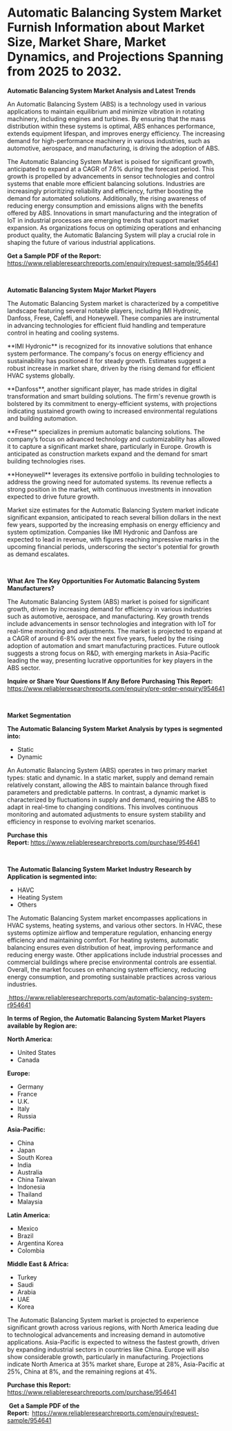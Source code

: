 <p><h1>Automatic Balancing System Market Furnish Information about Market Size, Market Share, Market Dynamics, and Projections Spanning from 2025 to 2032.</h1></p><p><strong>Automatic Balancing System Market Analysis and Latest Trends</strong></p>
<p><p>An Automatic Balancing System (ABS) is a technology used in various applications to maintain equilibrium and minimize vibration in rotating machinery, including engines and turbines. By ensuring that the mass distribution within these systems is optimal, ABS enhances performance, extends equipment lifespan, and improves energy efficiency. The increasing demand for high-performance machinery in various industries, such as automotive, aerospace, and manufacturing, is driving the adoption of ABS.</p><p>The Automatic Balancing System Market is poised for significant growth, anticipated to expand at a CAGR of 7.6% during the forecast period. This growth is propelled by advancements in sensor technologies and control systems that enable more efficient balancing solutions. Industries are increasingly prioritizing reliability and efficiency, further boosting the demand for automated solutions. Additionally, the rising awareness of reducing energy consumption and emissions aligns with the benefits offered by ABS. Innovations in smart manufacturing and the integration of IoT in industrial processes are emerging trends that support market expansion. As organizations focus on optimizing operations and enhancing product quality, the Automatic Balancing System will play a crucial role in shaping the future of various industrial applications.</p></p>
<p><strong>Get a Sample PDF of the Report:&nbsp;</strong> <a href="https://www.reliableresearchreports.com/enquiry/request-sample/954641?utm_campaign=3131&utm_medium=2&utm_source=Github&utm_content=ia&utm_term=18042025&utm_id=automatic-balancing-system">https://www.reliableresearchreports.com/enquiry/request-sample/954641</a></p>
<p>&nbsp;</p>
<p><strong>Automatic Balancing System Major Market Players</strong></p>
<p><p>The Automatic Balancing System market is characterized by a competitive landscape featuring several notable players, including IMI Hydronic, Danfoss, Frese, Caleffi, and Honeywell. These companies are instrumental in advancing technologies for efficient fluid handling and temperature control in heating and cooling systems.</p><p>**IMI Hydronic** is recognized for its innovative solutions that enhance system performance. The company's focus on energy efficiency and sustainability has positioned it for steady growth. Estimates suggest a robust increase in market share, driven by the rising demand for efficient HVAC systems globally.</p><p>**Danfoss**, another significant player, has made strides in digital transformation and smart building solutions. The firm's revenue growth is bolstered by its commitment to energy-efficient systems, with projections indicating sustained growth owing to increased environmental regulations and building automation.</p><p>**Frese** specializes in premium automatic balancing solutions. The company’s focus on advanced technology and customizability has allowed it to capture a significant market share, particularly in Europe. Growth is anticipated as construction markets expand and the demand for smart building technologies rises.</p><p>**Honeywell** leverages its extensive portfolio in building technologies to address the growing need for automated systems. Its revenue reflects a strong position in the market, with continuous investments in innovation expected to drive future growth.</p><p>Market size estimates for the Automatic Balancing System market indicate significant expansion, anticipated to reach several billion dollars in the next few years, supported by the increasing emphasis on energy efficiency and system optimization. Companies like IMI Hydronic and Danfoss are expected to lead in revenue, with figures reaching impressive marks in the upcoming financial periods, underscoring the sector's potential for growth as demand escalates.</p></p>
<p>&nbsp;</p>
<p><strong>What Are The Key Opportunities For Automatic Balancing System Manufacturers?</strong></p>
<p><p>The Automatic Balancing System (ABS) market is poised for significant growth, driven by increasing demand for efficiency in various industries such as automotive, aerospace, and manufacturing. Key growth trends include advancements in sensor technologies and integration with IoT for real-time monitoring and adjustments. The market is projected to expand at a CAGR of around 6-8% over the next five years, fueled by the rising adoption of automation and smart manufacturing practices. Future outlook suggests a strong focus on R&D, with emerging markets in Asia-Pacific leading the way, presenting lucrative opportunities for key players in the ABS sector.</p></p>
<p><strong>Inquire or Share Your Questions If Any Before Purchasing This Report:</strong> <a href="https://www.reliableresearchreports.com/enquiry/pre-order-enquiry/954641?utm_campaign=3131&utm_medium=2&utm_source=Github&utm_content=ia&utm_term=18042025&utm_id=automatic-balancing-system">https://www.reliableresearchreports.com/enquiry/pre-order-enquiry/954641</a></p>
<p>&nbsp;</p>
<p><strong>Market Segmentation</strong></p>
<p><strong>The Automatic Balancing System Market Analysis by types is segmented into:</strong></p>
<p><ul><li>Static</li><li>Dynamic</li></ul></p>
<p><p>An Automatic Balancing System (ABS) operates in two primary market types: static and dynamic. In a static market, supply and demand remain relatively constant, allowing the ABS to maintain balance through fixed parameters and predictable patterns. In contrast, a dynamic market is characterized by fluctuations in supply and demand, requiring the ABS to adapt in real-time to changing conditions. This involves continuous monitoring and automated adjustments to ensure system stability and efficiency in response to evolving market scenarios.</p></p>
<p><strong>Purchase this Report:&nbsp;</strong><a href="https://www.reliableresearchreports.com/purchase/954641?utm_campaign=3131&utm_medium=2&utm_source=Github&utm_content=ia&utm_term=18042025&utm_id=automatic-balancing-system">https://www.reliableresearchreports.com/purchase/954641</a></p>
<p>&nbsp;</p>
<p><strong>The Automatic Balancing System Market Industry Research by Application is segmented into:</strong></p>
<p><ul><li>HAVC</li><li>Heating System</li><li>Others</li></ul></p>
<p><p>The Automatic Balancing System market encompasses applications in HVAC systems, heating systems, and various other sectors. In HVAC, these systems optimize airflow and temperature regulation, enhancing energy efficiency and maintaining comfort. For heating systems, automatic balancing ensures even distribution of heat, improving performance and reducing energy waste. Other applications include industrial processes and commercial buildings where precise environmental controls are essential. Overall, the market focuses on enhancing system efficiency, reducing energy consumption, and promoting sustainable practices across various industries.</p></p>
<p><a href="https://www.reliableresearchreports.com/automatic-balancing-system-r954641?utm_campaign=3131&utm_medium=2&utm_source=Github&utm_content=ia&utm_term=18042025&utm_id=automatic-balancing-system">&nbsp;https://www.reliableresearchreports.com/automatic-balancing-system-r954641</a></p>
<p><strong>In terms of Region, the Automatic Balancing System Market Players available by Region are:</strong></p>
<p>
    <p> <strong> North America: </strong>
        <ul>
            <li>United States</li>
            <li>Canada</li>
        </ul>
        </p> 
    <p> <strong> Europe: </strong>
        <ul>
            <li>Germany</li>
            <li>France</li>
            <li>U.K.</li>
            <li>Italy</li>
            <li>Russia</li>
        </ul>
        </p> 
    <p> <strong> Asia-Pacific: </strong>
        <ul>
            <li>China</li>
            <li>Japan</li>
            <li>South Korea</li>
            <li>India</li>
            <li>Australia</li>
            <li>China Taiwan</li>
            <li>Indonesia</li>
            <li>Thailand</li>
            <li>Malaysia</li>
        </ul>
        </p> 
    <p> <strong> Latin America: </strong>
        <ul>
            <li>Mexico</li>
            <li>Brazil</li>
            <li>Argentina Korea</li>
            <li>Colombia</li>
        </ul>
        </p> 
    <p> <strong> Middle East & Africa: </strong>
        <ul>
            <li>Turkey</li>
            <li>Saudi</li>
            <li>Arabia</li>
            <li>UAE</li>
            <li>Korea</li>
        </ul>
    </p>
    </p>
<p><p>The Automatic Balancing System market is projected to experience significant growth across various regions, with North America leading due to technological advancements and increasing demand in automotive applications. Asia-Pacific is expected to witness the fastest growth, driven by expanding industrial sectors in countries like China. Europe will also show considerable growth, particularly in manufacturing. Projections indicate North America at 35% market share, Europe at 28%, Asia-Pacific at 25%, China at 8%, and the remaining regions at 4%.</p></p>
<p><strong>Purchase this Report: </strong><a href="https://www.reliableresearchreports.com/purchase/954641?utm_campaign=3131&utm_medium=2&utm_source=Github&utm_content=ia&utm_term=18042025&utm_id=automatic-balancing-system">https://www.reliableresearchreports.com/purchase/954641</a></p>
<p>&nbsp;<strong>Get a Sample PDF of the Report:&nbsp;&nbsp;</strong><a href="https://www.reliableresearchreports.com/enquiry/request-sample/954641?utm_campaign=3131&utm_medium=2&utm_source=Github&utm_content=ia&utm_term=18042025&utm_id=automatic-balancing-system">https://www.reliableresearchreports.com/enquiry/request-sample/954641</a></p>
<p><strong></strong></p>
<p><p></p><p></p><p></p></p>